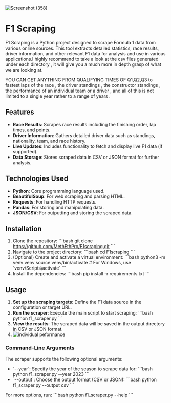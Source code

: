 




![Screenshot (358)](https://github.com/user-attachments/assets/8b6a4858-57e8-496a-a336-fa18477028df)
# F1 Scraping

F1 Scraping is a Python project designed to scrape Formula 1 data from various online sources. This tool extracts detailed statistics, race results, driver information, and other relevant F1 data for analysis and use in various applications.I highly recommend to take a look at the csv files generated under each directory , it will give you a much more in depth grasp of what we are looking at.

YOU CAN GET ANYTHING FROM QUALIFYING TIMES OF Q1,Q2,Q3 to fastest laps of the race , the driver standings , the constructor standings , the performance of an individual team or a driver , and all of this is not limited to a single year rather to a range of years .

## Features

- **Race Results**: Scrapes race results including the finishing order, lap times, and points.
- **Driver Information**: Gathers detailed driver data such as standings, nationality, team, and race history.
- **Live Updates**: Includes functionality to fetch and display live F1 data (if supported).
- **Data Storage**: Stores scraped data in CSV or JSON format for further analysis.

## Technologies Used

- **Python**: Core programming language used.
- **BeautifulSoup**: For web scraping and parsing HTML.
- **Requests**: For handling HTTP requests.
- **Pandas**: For storing and manipulating data.
- **JSON/CSV**: For outputting and storing the scraped data.

## Installation

1. Clone the repository:
   \`\`\`bash
   git clone https://github.com/MethEthPro/F1scraping.git
   \`\`\`
2. Navigate to the project directory:
   \`\`\`bash
   cd F1scraping
   \`\`\`
3. (Optional) Create and activate a virtual environment:
   \`\`\`bash
   python3 -m venv venv
   source venv/bin/activate  # For Windows, use \`venv\Scripts\activate\`
   \`\`\`
4. Install the dependencies:
   \`\`\`bash
   pip install -r requirements.txt
   \`\`\`

## Usage

1. **Set up the scraping targets**: Define the F1 data source in the configuration or target URL.
2. **Run the scraper**: Execute the main script to start scraping:
   \`\`\`bash
   python f1_scraper.py
   \`\`\`
3. **View the results**: The scraped data will be saved in the output directory in CSV or JSON format.
4. ![individual peformance](https://github.com/user-attachments/assets/01fce150-d07b-4294-a403-e988582426d3)

### Command-Line Arguments

The scraper supports the following optional arguments:
- \`--year\`: Specify the year of the season to scrape data for:
  \`\`\`bash
  python f1_scraper.py --year 2023
  \`\`\`
- \`--output\`: Choose the output format (CSV or JSON):
  \`\`\`bash
  python f1_scraper.py --output csv
  \`\`\`

For more options, run:
\`\`\`bash
python f1_scraper.py --help
\`\`\`


